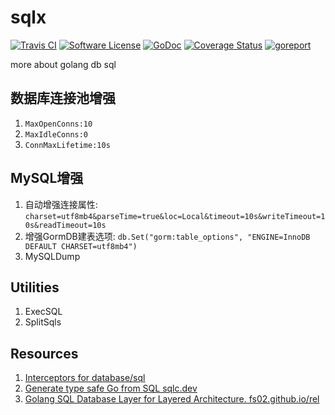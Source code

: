 # sqlx

[![Travis CI](https://img.shields.io/travis/bingoohuang/sqlx/master.svg?style=flat-square)](https://travis-ci.org/bingoohuang/sqlx)
[![Software License](https://img.shields.io/badge/License-MIT-orange.svg?style=flat-square)](https://github.com/bingoohuang/sqlx/blob/master/LICENSE.md)
[![GoDoc](https://img.shields.io/badge/godoc-reference-blue.svg?style=flat-square)](https://godoc.org/github.com/bingoohuang/sqlx)
[![Coverage Status](http://codecov.io/github/bingoohuang/sqlx/coverage.svg?branch=master)](http://codecov.io/github/bingoohuang/sqlx?branch=master)
[![goreport](https://www.goreportcard.com/badge/github.com/bingoohuang/sqlx)](https://www.goreportcard.com/report/github.com/bingoohuang/sqlx)

more about golang db sql

## 数据库连接池增强

1. `MaxOpenConns:10`
1. `MaxIdleConns:0`
1. `ConnMaxLifetime:10s`

## MySQL增强

1. 自动增强连接属性: `charset=utf8mb4&parseTime=true&loc=Local&timeout=10s&writeTimeout=10s&readTimeout=10s`
1. 增强GormDB建表选项: `db.Set("gorm:table_options", "ENGINE=InnoDB DEFAULT CHARSET=utf8mb4")`
1. MySQLDump

## Utilities

1. ExecSQL
1. SplitSqls

## Resources

1. [Interceptors for database/sql](https://github.com/ngrok/sqlmw)
1. [Generate type safe Go from SQL sqlc.dev](https://github.com/kyleconroy/sqlc)
1. [Golang SQL Database Layer for Layered Architecture. fs02.github.io/rel](https://github.com/Fs02/rel)
